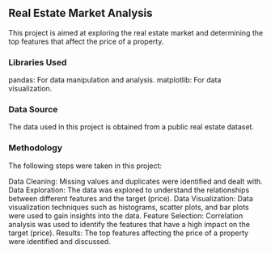 ## Real Estate Market Analysis
This project is aimed at exploring the real estate market and determining the top features that affect the price of a property.

### Libraries Used
pandas: For data manipulation and analysis.
matplotlib: For data visualization.
### Data Source
The data used in this project is obtained from a public real estate dataset.

### Methodology
The following steps were taken in this project:

Data Cleaning: Missing values and duplicates were identified and dealt with.
Data Exploration: The data was explored to understand the relationships between different features and the target (price).
Data Visualization: Data visualization techniques such as histograms, scatter plots, and bar plots were used to gain insights into the data.
Feature Selection: Correlation analysis was used to identify the features that have a high impact on the target (price).
Results: The top features affecting the price of a property were identified and discussed.

